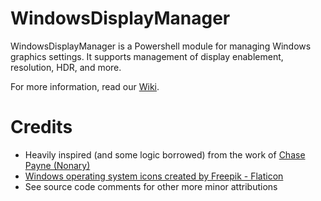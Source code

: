 # WindowsDisplayManager
WindowsDisplayManager is a Powershell module for managing Windows graphics settings. It supports management of display enablement, resolution, HDR, and more.

For more information, read our <a href="https://github.com/patrick-theprogrammer/WindowsDisplayManager/wiki/WindowsDisplayManager-Wiki">Wiki</a>.

# Credits
- Heavily inspired (and some logic borrowed) from the work of <a href="https://github.com/Nonary">Chase Payne (Nonary)</a>
- <a href="https://www.flaticon.com/free-icons/windows-operating-system" title="windows operating system icons">Windows operating system icons created by Freepik - Flaticon</a>
- See source code comments for other more minor attributions

